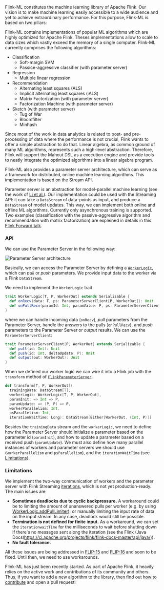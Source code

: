 Flink-ML constitutes the machine learning library of Apache Flink.
Our vision is to make machine learning easily accessible to a wide audience and yet to achieve extraordinary performance.
For this purpose, Flink-ML is based on two pillars:

Flink-ML contains implementations of popular ML algorithms which are highly optimized for Apache Flink.
Theses implementations allow to scale to data sizes which vastly exceed the memory of a single computer.
Flink-ML currently comprises the following algorithms:

* Classification
  * Soft-margin SVM
  * Passice-aggressive classifier (with parameter server)
* Regression
  * Multiple linear regression
* Recommendation
  * Alternating least squares (ALS)
  * Implicit alternating least squares (iALS)
  * Matrix Factorization (with parameter server)
  * Factorization Machine (with parameter server)
* Sketch (with parameter server)
  * Tug of War
  * Bloomfilter
  * Minhash

Since most of the work in data analytics is related to post- and pre-processing of data where the performance is not crucial, Flink wants to offer a simple abstraction to do that.
Linear algebra, as common ground of many ML algorithms, represents such a high-level abstraction.
Therefore, Flink will support the Mahout DSL as a execution engine and provide tools to neatly integrate the optimized algorithms into a linear algebra program.

Flink-ML also provides a parameter server architecture, which can serve as a framework for distributed, online machine learning algorithms. This implementation is based on the Stream API. 

Parameter server is an abstraction for model-parallel machine learning (see the work of [Li et al.](https://doi.org/10.1145/2640087.2644155)).
Our implementation could be used with the Streaming API:
it can take a `DataStream` of data-points as input, and produce a `DataStream` of model updates. This way, we can implement both online and offline ML algorithms. Currently only asynchronous training is supported. Two examples (classification with the passive-aggressive algorithm and recommendation with matrix factorization) are expleined in details in this [Flink Forward talk](https://www.youtube.com/watch?v=4JEciJxJ5to).


### API

We can use the Parameter Server in the following way:

![Parameter Server architecture](PS_figures.png)

Basically, we can access the Parameter Server by defining a [```WorkerLogic```](https://github.com/gaborhermann/flink-ps/blob/master/src/main/scala/hu/sztaki/ilab/ps/WorkerLogic.scala), which can *pull* or *push* parameters. We provide input data to the worker via a Flink ```DataStream```.

We need to implement the ```WorkerLogic``` trait
```scala
trait WorkerLogic[T, P, WorkerOut] extends Serializable {
  def onRecv(data: T, ps: ParameterServerClient[P, WorkerOut]): Unit
  def onPullRecv(paramId: Int, paramValue: P, ps: ParameterServerClient[P, WorkerOut]): Unit
}
```
where we can handle incoming data (`onRecv`), *pull* parameters from the Parameter Server, handle the answers to the pulls (`onPullRecv`), and *push* parameters to the Parameter Server or *output* results. We can use the ```ParameterServerClient```:
```scala
trait ParameterServerClient[P, WorkerOut] extends Serializable {
  def pull(id: Int): Unit
  def push(id: Int, deltaUpdate: P): Unit
  def output(out: WorkerOut): Unit
}
```

When we defined our worker logic we can wire it into a Flink job with the `transform` method of [```FlinkParameterServer```](src/main/scala/hu/sztaki/ilab/ps/FlinkParameterServer.scala).

```scala
def transform[T, P, WorkerOut](
  trainingData: DataStream[T],
  workerLogic: WorkerLogic[T, P, WorkerOut],
  paramInit: => Int => P,
  paramUpdate: => (P, P) => P,
  workerParallelism: Int,
  psParallelism: Int,
  iterationWaitTime: Long): DataStream[Either[WorkerOut, (Int, P)]]
```

Besides the `trainingData` stream and the `workerLogic`, we need to define how the Parameter Server should initialize a parameter based on the parameter id (`paramInit`), and how to update a parameter based on a received push (`paramUpdate`). We must also define how many parallel instances of workers and parameter servers we should use (`workerParallelism` and `psParallelism`), and the `iterationWaitTime` (see [Limitations](README.md#limitations)).

### Limitations

We implement the two-way communication of workers and the parameter server with Flink Streaming [iterations](https://ci.apache.org/projects/flink/flink-docs-release-1.3/dev/datastream_api.html#iterations), which is not yet production-ready. The main issues are
- **Sometimes deadlocks due to cyclic backpressure.** A workaround could be to limiting the amount of unanswered pulls per worker (e.g. by using [WorkerLogic.addPullLimiter](src/main/scala/hu/sztaki/ilab/ps/WorkerLogic.scala#L169)), or manually limiting the input rate of data on the input stream. In any case, deadlock would still be possible.
- **Termination is not defined for finite input.** As a workaround, we can set the `iterationwaitTime` for the milliseconds to wait before shutting down if there's no messages sent along the iteration (see the Flink (Java Docs)https://ci.apache.org/projects/flink/flink-docs-master/api/java/)).
- **No fault tolerance.**

All these issues are being addressed in [FLIP-15](https://cwiki.apache.org/confluence/pages/viewpage.action?pageId=66853132) and [FLIP-16](https://cwiki.apache.org/confluence/display/FLINK/FLIP-16%3A+Loop+Fault+Tolerance) and soon to be fixed. Until then, we need to use workarounds.



Flink-ML has just been recently started.
As part of Apache Flink, it heavily relies on the active work and contributions of its community and others.
Thus, if you want to add a new algorithm to the library, then find out [how to contribute]((http://flink.apache.org/how-to-contribute.html)) and open a pull request!

